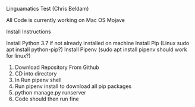 Linguamatics Test (Chris Beldam)

All Code is currently working on Mac OS Mojave

Install Instructions

Install Python 3.7 if not already installed on machine
Install Pip (Linux sudo apt install python-pip?)
Install Pipenv (sudo apt install pipenv should work for linux?)

1) Download Repository From Github
2) CD into directory
3) In Run pipenv shell
4) Run pipenv install to download all pip packages
5) python manage.py runserver
6) Code should then run fine
